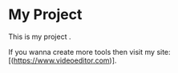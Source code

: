 # My Project

This is my project .

If you wanna create more tools then visit my site: [(https://www.videoeditor.com)].
